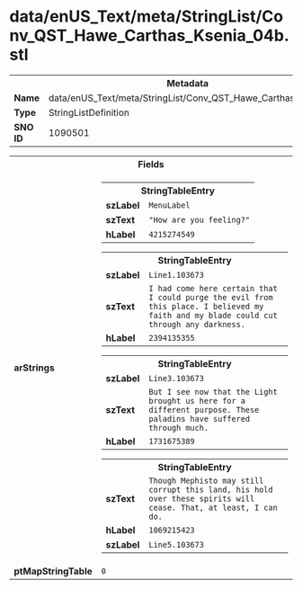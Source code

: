 <h1>data/enUS_Text/meta/StringList/Conv_QST_Hawe_Carthas_Ksenia_04b.stl</h1><table><tr><th colspan="100%">Metadata</th></tr><tr><td><b>Name</b></td><td>data/enUS_Text/meta/StringList/Conv_QST_Hawe_Carthas_Ksenia_04b.stl</td></tr><tr><td><b>Type</b></td><td>StringListDefinition</td></tr><tr><td><b>SNO ID</b></td><td>1090501</td></tr></table>

<table><tr><th colspan="100%">Fields</th></tr><tr><td><b>arStrings</b></td><td><table><tr><th colspan="100%">StringTableEntry</th></tr><tr><td><b>szLabel</b></td><td><code>MenuLabel</code></td></tr><tr><td><b>szText</b></td><td><code>"How are you feeling?"</code></td></tr><tr><td><b>hLabel</b></td><td><code>4215274549</code></td></tr></table>


<table><tr><th colspan="100%">StringTableEntry</th></tr><tr><td><b>szLabel</b></td><td><code>Line1.103673</code></td></tr><tr><td><b>szText</b></td><td><code>I had come here certain that I could purge the evil from this place. I believed my faith and my blade could cut through any darkness.</code></td></tr><tr><td><b>hLabel</b></td><td><code>2394135355</code></td></tr></table>


<table><tr><th colspan="100%">StringTableEntry</th></tr><tr><td><b>szLabel</b></td><td><code>Line3.103673</code></td></tr><tr><td><b>szText</b></td><td><code>But I see now that the Light brought us here for a different purpose. These paladins have suffered through much.</code></td></tr><tr><td><b>hLabel</b></td><td><code>1731675389</code></td></tr></table>


<table><tr><th colspan="100%">StringTableEntry</th></tr><tr><td><b>szText</b></td><td><code>Though Mephisto may still corrupt this land, his hold over these spirits will cease. That, at least, I can do.</code></td></tr><tr><td><b>hLabel</b></td><td><code>1069215423</code></td></tr><tr><td><b>szLabel</b></td><td><code>Line5.103673</code></td></tr></table>


</td></tr><tr><td><b>ptMapStringTable</b></td><td><code>0</code></td></tr></table>

